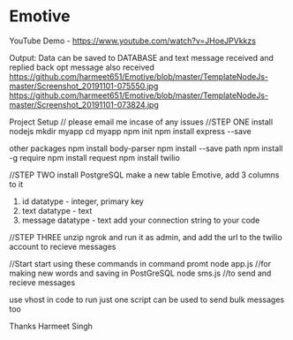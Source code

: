 # Emotive
YouTube Demo - https://www.youtube.com/watch?v=JHoeJPVkkzs

Output: Data can be saved to DATABASE and text message received and replied back opt message also received
https://github.com/harmeet651/Emotive/blob/master/TemplateNodeJs-master/Screenshot_20191101-075550.jpg
https://github.com/harmeet651/Emotive/blob/master/TemplateNodeJs-master/Screenshot_20191101-073824.jpg

Project Setup // please email me incase of any issues
//STEP ONE
install nodejs
mkdir myapp
cd myapp
npm init
npm install express --save

other packages
npm install body-parser
npm install --save path
npm install -g require
npm install request
npm install twilio

//STEP TWO
install PostgreSQL
make a new table Emotive, add 3 columns to it 
1. id datatype - integer, primary key
2. text datatype - text
3. message datatype - text
add your connection string to your code

//STEP THREE
unzip ngrok and run it as admin, and add the url to the twilio account to recieve messages

//Start
start using these commands in command promt
node app.js //for making new words and saving in PostGreSQL
node sms.js //to send and recieve messages

use vhost in code to run just one script
can be used to send bulk messages too

Thanks
Harmeet Singh
